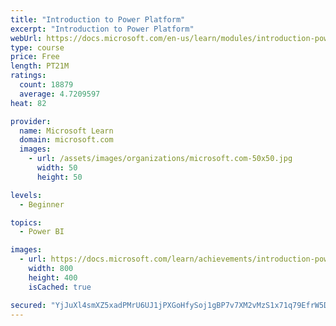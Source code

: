 ```yaml
---
title: "Introduction to Power Platform"
excerpt: "Introduction to Power Platform"
webUrl: https://docs.microsoft.com/en-us/learn/modules/introduction-power-platform/
type: course
price: Free
length: PT21M
ratings:
  count: 18879
  average: 4.7209597
heat: 82

provider:
  name: Microsoft Learn
  domain: microsoft.com
  images:
    - url: /assets/images/organizations/microsoft.com-50x50.jpg
      width: 50
      height: 50

levels:
  - Beginner

topics:
  - Power BI

images:
  - url: https://docs.microsoft.com/learn/achievements/introduction-power-platform-social.png
    width: 800
    height: 400
    isCached: true

secured: "YjJuXl4smXZ5xadPMrU6UJ1jPXGoHfySoj1gBP7v7XM2vMzS1x71q79EfrW5Dumn/wpcMe0ZIj1SX0Fj3U2YzSObbk3JkDnINZSh2MOX1iW6qHQNf4MssDoixf0nV+g3x99nzTNO1K2ID76u+NZqlBFYNbwuCQ8xAnbK936IJq00CbKvhGSwQE5tYHq4f5vzS0zpGiySXja6HL/QVWoc606sTVkn90PJsIp+oQivPYz/Zj1E1rHLL1WM9sl3sLq/Sqe9GRHDmJzSd0gyaPyLswjjlVzwRYuMl/T9Z37llR1/GTn/cEFPwETDRAjhd2ktMSJ9HMnJY8lYYQxd9wSLq0oGqrhxnXuf8KYKWWN78TeIBmj7mwhswGg+1jhKvTlGNax3mXuR0E5KVwV0WJYkEb0cIPDau34xAMosfPm/ii8corEVIXVR1PMObBjKdiSW;nKhIvxpo6dcTzmdWMIyCTw=="
---
```


